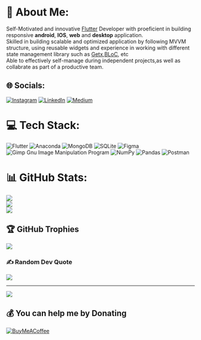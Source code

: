 # 💫 About Me:
Self-Motivated and innovative [Flutter](https://flutter.dev/) Developer with proeficient in building responsive <b>android</b>, <b>IOS</b>, <b>web</b> and <b>desktop</b> application. <br>
Skilled in building scalable and optimized application by following MVVM structure, using reusable widgets and experience in working with different state management library such as [Getx](https://pub.dev/packages/get),[BLoC](https://pub.dev/packages/flutter_bloc), etc <br>
Able to effectively self-manage during independent projects,as well as collabrate as part of a productive team.


## 🌐 Socials:
[![Instagram](https://img.shields.io/badge/Instagram-%23E4405F.svg?logo=Instagram&logoColor=white)](https://instagram.com/_mustafa_sid) [![LinkedIn](https://img.shields.io/badge/LinkedIn-%230077B5.svg?logo=linkedin&logoColor=white)](https://linkedin.com/in/mustafa13) [![Medium](https://img.shields.io/badge/Medium-12100E?logo=medium&logoColor=white)](https://medium.com/@mustafa-s) 

# 💻 Tech Stack:
![Flutter](https://img.shields.io/badge/Flutter-%2302569B.svg?style=for-the-badge&logo=Flutter&logoColor=white) ![Anaconda](https://img.shields.io/badge/Anaconda-%2344A833.svg?style=for-the-badge&logo=anaconda&logoColor=white) ![MongoDB](https://img.shields.io/badge/MongoDB-%234ea94b.svg?style=for-the-badge&logo=mongodb&logoColor=white) ![SQLite](https://img.shields.io/badge/sqlite-%2307405e.svg?style=for-the-badge&logo=sqlite&logoColor=white) 	![Figma](https://img.shields.io/badge/figma-%23F24E1E.svg?style=for-the-badge&logo=figma&logoColor=white) ![Gimp Gnu Image Manipulation Program](https://img.shields.io/badge/Gimp-657D8B?style=for-the-badge&logo=gimp&logoColor=FFFFFF) ![NumPy](https://img.shields.io/badge/numpy-%23013243.svg?style=for-the-badge&logo=numpy&logoColor=white) ![Pandas](https://img.shields.io/badge/pandas-%23150458.svg?style=for-the-badge&logo=pandas&logoColor=white) ![Postman](https://img.shields.io/badge/Postman-FF6C37?style=for-the-badge&logo=postman&logoColor=white)
# 📊 GitHub Stats:
![](https://github-readme-stats.vercel.app/api?username=mustisid13&theme=dark&hide_border=false&include_all_commits=true&count_private=false)<br/>
![](https://github-readme-streak-stats.herokuapp.com/?user=mustisid13&theme=dark&hide_border=false)<br/>
![](https://github-readme-stats.vercel.app/api/top-langs/?username=mustisid13&theme=dark&hide_border=false&include_all_commits=true&count_private=false&layout=compact)

## 🏆 GitHub Trophies
![](https://github-profile-trophy.vercel.app/?username=mustisid13&theme=chalk&no-frame=false&no-bg=false&margin-w=4)

### ✍️ Random Dev Quote
![](https://quotes-github-readme.vercel.app/api?type=horizontal&theme=radical)

---
[![](https://visitcount.itsvg.in/api?id=mustisid13&icon=6&color=11)](https://visitcount.itsvg.in)

  ## 💰 You can help me by Donating
  [![BuyMeACoffee](https://img.shields.io/badge/Buy%20Me%20a%20Coffee-ffdd00?style=for-the-badge&logo=buy-me-a-coffee&logoColor=black)](https://buymeacoffee.com/mustisid13) 

  
<!-- Proudly created with GPRM ( https://gprm.itsvg.in ) -->
